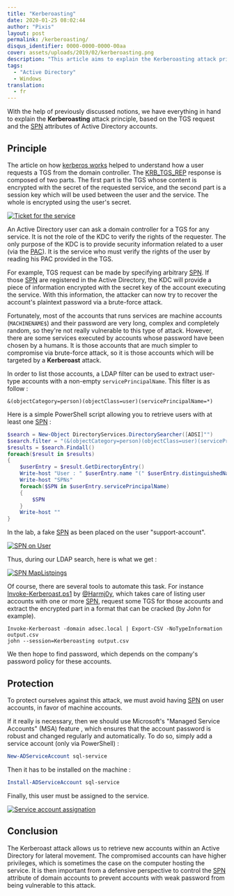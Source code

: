 ```yaml
---
title: "Kerberoasting"
date: 2020-01-25 08:02:44
author: "Pixis"
layout: post
permalink: /kerberoasting/
disqus_identifier: 0000-0000-0000-00aa
cover: assets/uploads/2019/02/kerberoasting.png
description: "This article aims to explain the Kerberoasting attack principle, based on the TGS request and the SPN attributes of Active Directory accounts."
tags:
  - "Active Directory"
  - Windows
translation:
  - fr
---
```


With the help of previously discussed notions, we have everything in hand to explain the **Kerberoasting** attack principle, based on the TGS request and the [SPN](/service-principal-name-spn) attributes of Active Directory accounts.

<!--more-->

## Principle

The article on how [kerberos works](/kerberos) helped to understand how a user requests a TGS from the domain controller. The [KRB_TGS_REP](/kerberos/#krb_tgs_rep) response is composed of two parts. The first part is the TGS whose content is encrypted with the secret of the requested service, and the second part is a session key which will be used between the user and the service. The whole is encrypted using the user's secret.

[![Ticket for the service](/assets/uploads/2018/05/tgsrep.png)](/assets/uploads/2018/05/tgsrep.png)

An Active Directory user can ask a domain controller for a TGS for any service. It is not the role of the KDC to verify the rights of the requester. The only purpose of the KDC is to provide security information related to a user (via the [PAC](/kerberos-silver-golden-tickets/#pac)). It is the service who must verify the rights of the user by reading his PAC provided in the TGS.

For example, TGS request can be made by specifying arbitrary [SPN](/service-principal-name-spn). If those [SPN](/service-principal-name-spn) are registered in the Active Directory, the KDC will provide a piece of information encrypted with the secret key of the account executing the service. With this information, the attacker can now try to recover the account's plaintext password via a brute-force attack.

Fortunately, most of the accounts that runs services are machine accounts (`MACHINENAME$`) and their password are very long, complex and completely random, so they're not really vulnerable to this type of attack. However, there are some services executed by accounts whose password have been chosen by a humans. It is those accounts that are much simpler to compromise via brute-force attack, so it is those accounts which will be targeted by a **Kerberoast** attack.

In order to list those accounts, a LDAP filter can be used to extract user-type accounts with a non-empty `servicePrincipalName`. This filter is as follow :

```
&(objectCategory=person)(objectClass=user)(servicePrincipalName=*)
```

Here is a simple PowerShell script allowing you to retrieve users with at least one [SPN](/service-principal-name-spn) :

```powershell
$search = New-Object DirectoryServices.DirectorySearcher([ADSI]"")
$search.filter = "(&(objectCategory=person)(objectClass=user)(servicePrincipalName=*))"
$results = $search.Findall()
foreach($result in $results)
{
	$userEntry = $result.GetDirectoryEntry()
	Write-host "User : " $userEntry.name "(" $userEntry.distinguishedName ")"
	Write-host "SPNs"        
	foreach($SPN in $userEntry.servicePrincipalName)
	{
		$SPN       
	}
	Write-host ""
}
```

In the lab, a fake [SPN](/service-principal-name-spn) as been placed on the user "support-account".

[![SPN on User](/assets/uploads/2019/03/SPNOnUser.png)](/assets/uploads/2019/03/SPNOnUser.png)

Thus, during our LDAP search, here is what we get :

[![SPN MapListpings](/assets/uploads/2019/03/SPNListUsersPowershell.png)](/assets/uploads/2019/03/SPNListUsersPowershell.png)

Of course, there are several tools to automate this task. For instance [Invoke-Kerberoast.ps1](https://github.com/EmpireProject/Empire/blob/master/data/module_source/credentials/Invoke-Kerberoast.ps1) by [@Harmj0y](https://twitter.com/harmj0y), which takes care of listing user accounts with one or more [SPN](/service-principal-name-spn), request some TGS for those accounts and extract the encrypted part in a format that can be cracked (by John for example).

```
Invoke-Kerberoast -domain adsec.local | Export-CSV -NoTypeInformation output.csv
john --session=Kerberoasting output.csv
```

We then hope to find password, which depends on the company's password policy for these accounts.

## Protection

To protect ourselves against this attack, we must avoid having [SPN](/service-principal-name-spn) on user accounts, in favor of machine accounts.

If it really is necessary, then we should use Microsoft's "Managed Service Accounts" (MSA) feature , which ensures that the account password is robust and changed regularly and automatically. To do so, simply add a service account (only via PowerShell) :

```powershell
New-ADServiceAccount sql-service
```

Then it has to be installed on the machine :

```powershell
Install-ADServiceAccount sql-service
```

Finally, this user must be assigned to the service.

[![Service account assignation](/assets/uploads/2019/02/set-account-service.png)](/assets/uploads/2019/02/set-account-service.png)

## Conclusion

The Kerberoast attack allows us to retrieve new accounts within an Active Directory for lateral movement. The compromised accounts can have higher privileges, which is sometimes the case on the computer hosting the service. It is then important from a defensive perspective to control the [SPN](/service-principal-name-spn) attribute of domain accounts to prevent accounts with weak password from being vulnerable to this attack.
